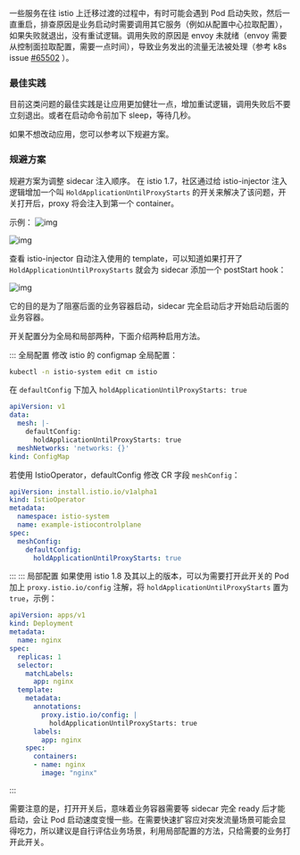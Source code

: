 一些服务在往 istio 上迁移过渡的过程中，有时可能会遇到 Pod 启动失败，然后一直重启，排查原因是业务启动时需要调用其它服务（例如从配置中心拉取配置），如果失败就退出，没有重试逻辑。调用失败的原因是 envoy 未就绪（envoy 需要从控制面拉取配置，需要一点时间），导致业务发出的流量无法被处理（参考 k8s issue [#65502](https://github.com/kubernetes/kubernetes/issues/65502) ）。

### 最佳实践

目前这类问题的最佳实践是让应用更加健壮一点，增加重试逻辑，调用失败后不要立刻退出。或者在启动命令前加下 sleep，等待几秒。

如果不想改动应用，您可以参考以下规避方案。

### 规避方案

规避方案为调整 sidecar 注入顺序。
在 istio 1.7，社区通过给 istio-injector 注入逻辑增加一个叫 `HoldApplicationUntilProxyStarts` 的开关来解决了该问题，开关打开后，proxy 将会注入到第一个 container。

示例：
![img](https://main.qcloudimg.com/raw/2b0b4ab385411f76a1be816c0c292dd9.png)

![img](https://main.qcloudimg.com/raw/6a614019db2e05a4a1e7990afa7db023.png)

查看 istio-injector 自动注入使用的 template，可以知道如果打开了 `HoldApplicationUntilProxyStarts` 就会为 sidecar 添加一个 postStart hook：

![img](https://main.qcloudimg.com/raw/4a2e01dde93aa13a37be2a5c5254c39b.png)

它的目的是为了阻塞后面的业务容器启动，sidecar 完全启动后才开始启动后面的业务容器。

开关配置分为全局和局部两种，下面介绍两种启用方法。

<dx-tabs>
::: 全局配置
修改 istio 的 configmap 全局配置：

```bash
kubectl -n istio-system edit cm istio
```

在 `defaultConfig` 下加入 `holdApplicationUntilProxyStarts: true`

```yaml
apiVersion: v1
data:
  mesh: |-
    defaultConfig:
      holdApplicationUntilProxyStarts: true
  meshNetworks: 'networks: {}'
kind: ConfigMap
```

若使用 IstioOperator，defaultConfig 修改 CR 字段 `meshConfig`：

```yaml
apiVersion: install.istio.io/v1alpha1
kind: IstioOperator
metadata:
  namespace: istio-system
  name: example-istiocontrolplane
spec:
  meshConfig:
    defaultConfig:
      holdApplicationUntilProxyStarts: true
```
:::
::: 局部配置
如果使用 istio 1.8 及其以上的版本，可以为需要打开此开关的 Pod 加上 `proxy.istio.io/config` 注解，将 `holdApplicationUntilProxyStarts` 置为 `true`，示例：

```yaml
apiVersion: apps/v1
kind: Deployment
metadata:
  name: nginx
spec:
  replicas: 1
  selector:
    matchLabels:
      app: nginx
  template:
    metadata:
      annotations:
        proxy.istio.io/config: |
          holdApplicationUntilProxyStarts: true
      labels:
        app: nginx
    spec:
      containers:
      - name: nginx
        image: "nginx"
```


:::
</dx-tabs>



需要注意的是，打开开关后，意味着业务容器需要等 sidecar 完全 ready 后才能启动，会让 Pod 启动速度变慢一些。在需要快速扩容应对突发流量场景可能会显得吃力，所以建议是自行评估业务场景，利用局部配置的方法，只给需要的业务打开此开关。
